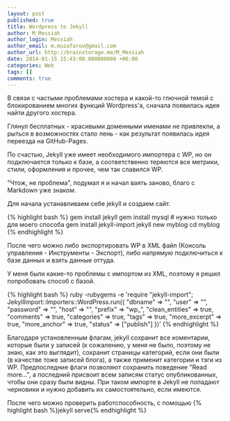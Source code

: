 ```yaml
---
layout: post
published: true
title: Wordpress to Jekyll
author: M_Messiah
author_login: Messiah
author_email: m.muzafarov@gmail.com
author_url: http://brainstorage.me/M_Messiah
date: 2014-01-15 15:43:00.000000000 +06:00
categories: Web
tags: []
comments: true
---
```


В связи с частыми проблемами хостера и какой-то глючной темой с блокированием многих функций Wordpress'а, сначала появилась идея найти другого хостера.

Глянул бесплатных - красивыми доменными именами не привлекли, а рыться в возможностях стало лень - как результат появилась идея переезда на GitHub-Pages.

По счастью, Jekyll уже имеет необходимого импортера с WP, но он подключается только к базе, а соответственно теряются все метрики, стили, оформления и прочее, чем так славился WP. 

"Чтож, не проблема", подумал я и начал ваять заново, благо с Markdown уже знаком.

<!--more-->

Для начала устанавливаем себе jekyll и создаем сайт.

{% highlight bash %}
gem install jekyll
gem install mysql # нужно только для моего способа
gem install jekyll-import
jekyll new myblog
cd myblog
{% endhighlight %}

После чего можно либо экспортировать WP в XML файл (Консоль управления - Инструменты - Экспорт),
либо напрямую подключиться к базе данных и взять данные оттуда.

У меня были какие-то проблемы с импортом из XML, поэтому я решил попробовать способ с базой.

{% highlight bash %}
ruby -rubygems -e 'require "jekyll-import";
    JekyllImport::Importers::WordPress.run({
     "dbname"   => "<dbname>",
     "user"     => "<username>",
     "password" => "<password>",
     "host"     => "<hostname>",
     "prefix"   => "wp_",
     "clean_entities" => true,
     "comments"       => true,
     "categories"     => true,
     "tags"           => true,
     "more_excerpt"   => true,
     "more_anchor"    => true,
     "status"         => ["publish"]
      })'
{% endhighlight %}

Благодаря установленным флагам, jekyll сохранит все коментарии, которые были у записей (к сожалению, у меня не было, поэтому не знаю, как это выглядит),
сохранит страницы категорий, если они были (в качестве тоже записей блога), а также применит категории и тэги из WP. Предпоследние флаги позволяют сохранить поведение "Read more...", а последний присвоит всем записям статус опубликованных, чтобы они сразу были видны. При таком импорте в Jekyll не попадают черновики и нужно добавить их самостоятельно, если имеются.

После чего можно проверить работспособность, с помощью {% highlight bash %}jekyll serve{% endhighlight %}

